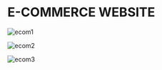 # E-COMMERCE WEBSITE

![ecom1](https://github.com/prat-5/E-commerce-website/assets/131780868/0900478d-ac80-4d3b-9768-cdb63d678fd3)

![ecom2](https://github.com/prat-5/E-commerce-website/assets/131780868/5c422048-61a6-4cc1-8f7f-bf4a7ae0b0a3)

![ecom3](https://github.com/prat-5/E-commerce-website/assets/131780868/1aeae20c-3de9-4380-9db7-ad766aeda78a)
